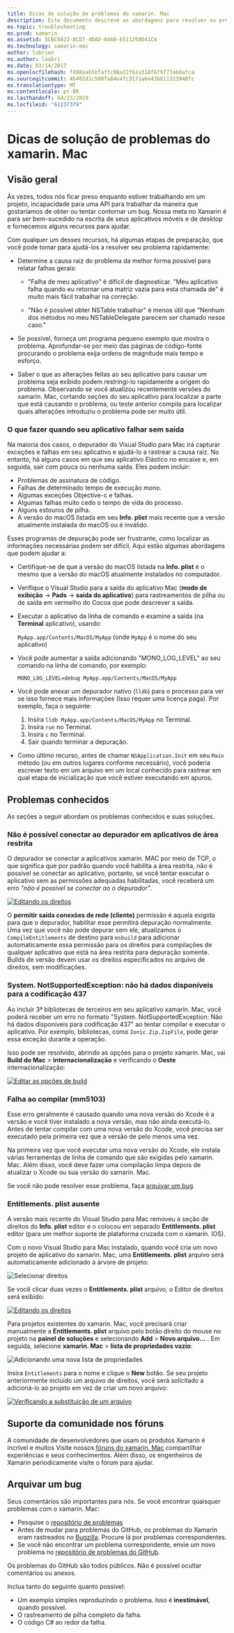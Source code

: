 ```yaml
---
title: Dicas de solução de problemas do xamarin. Mac
description: Este documento descreve as abordagens para resolver os problemas encontrados durante o desenvolvimento de aplicativos xamarin. Mac. Ele também discute as maneiras de obter suporte.
ms.topic: troubleshooting
ms.prod: xamarin
ms.assetid: 5CBC6822-BCD7-4DAD-8468-6511250D41C4
ms.technology: xamarin-mac
author: lobrien
ms.author: laobri
ms.date: 03/14/2017
ms.openlocfilehash: f498aab5bfaffc08a22f62a318f8f9f73ab0afca
ms.sourcegitcommit: 4b402d1c508fa84e4fc3171a6e43b811323948fc
ms.translationtype: MT
ms.contentlocale: pt-BR
ms.lasthandoff: 04/23/2019
ms.locfileid: "61237379"
---
```

# <a name="xamarinmac-troubleshooting-tips"></a>Dicas de solução de problemas do xamarin. Mac

## <a name="overview"></a>Visão geral

Às vezes, todos nós ficar preso enquanto estiver trabalhando em um projeto, incapacidade para uma API para trabalhar da maneira que gostaríamos de obter ou tentar contornar um bug. Nossa meta no Xamarin é para ser bem-sucedido na escrita de seus aplicativos móveis e de desktop e fornecemos alguns recursos para ajudar.

Com qualquer um desses recursos, há algumas etapas de preparação, que você pode tomar para ajudá-los a resolver seu problema rapidamente:

- Determine a causa raiz do problema da melhor forma possível para relatar falhas gerais:
 
     - "Falha de meu aplicativo" é difícil de diagnosticar. "Meu aplicativo falha quando eu retornar uma matriz vazia para esta chamada de" é muito mais fácil trabalhar na correção.

     - "Não é possível obter NSTable trabalhar" é menos útil que "Nenhum dos métodos no meu NSTableDelegate parecem ser chamado nesse caso."

- Se possível, forneça um programa pequeno exemplo que mostra o problema. Aprofundar-se por meio das páginas de código-fonte procurando o problema exija ordens de magnitude mais tempo e esforço.

- Saber o que as alterações feitas ao seu aplicativo para causar um problema seja exibido podem restringi-lo rapidamente a origem do problema. Observando se você atualizou recentemente versões do xamarin. Mac, cortando seções do seu aplicativo para localizar a parte que está causando o problema, ou teste anterior compila para localizar quais alterações introduziu o problema pode ser muito útil.


### <a name="what-to-do-when-your-app-crashes-with-no-output"></a>O que fazer quando seu aplicativo falhar sem saída

Na maioria dos casos, o depurador do Visual Studio para Mac irá capturar exceções e falhas em seu aplicativo e ajudá-lo a rastrear a causa raiz. No entanto, há alguns casos em que seu aplicativo Elástico no encaixe e, em seguida, sair com pouca ou nenhuma saída. Eles podem incluir:

- Problemas de assinatura de código.
- Falhas de determinado tempo de execução mono.
- Algumas exceções Objective-c e falhas.
- Algumas falhas muito cedo o tempo de vida do processo.
- Alguns estouros de pilha.
- A versão do macOS listada em seu **Info. plist** mais recente que a versão atualmente instalada do macOS ou é inválido.

Esses programas de depuração pode ser frustrante, como localizar as informações necessárias podem ser difícil. Aqui estão algumas abordagens que podem ajudar a:

- Certifique-se de que a versão do macOS listada na **Info. plist** é o mesmo que a versão do macOS atualmente instalados no computador.
- Verifique o Visual Studio para a saída do aplicativo Mac (**modo de exibição** -> **Pads** -> **saída do aplicativo**) para rastreamentos de pilha ou de saída em vermelho do Cocoa que pode descrever a saída.
- Executar o aplicativo da linha de comando e examine a saída (na **Terminal** aplicativo), usando: 

     `MyApp.app/Contents/MacOS/MyApp` (onde `MyApp` é o nome do seu aplicativo)
- Você pode aumentar a saída adicionando "MONO_LOG_LEVEL" ao seu comando na linha de comando, por exemplo: 

     `MONO_LOG_LEVEL=debug MyApp.app/Contents/MacOS/MyApp`
- Você pode anexar um depurador nativo (`lldb`) para o processo para ver se isso fornece mais informações (Isso requer uma licença paga). Por exemplo, faça o seguinte:

    1. Insira `lldb MyApp.app/Contents/MacOS/MyApp` no Terminal.
    2. Insira `run` no Terminal.
    3. Insira `c` no Terminal.
    4. Sair quando terminar a depuração.
- Como último recurso, antes de chamar `NSApplication.Init` em seu `Main` método (ou em outros lugares conforme necessário), você poderia escrever texto em um arquivo em um local conhecido para rastrear em qual etapa de inicialização que você estiver executando em apuros.

## <a name="known-issues"></a>Problemas conhecidos

As seções a seguir abordam os problemas conhecidos e suas soluções.

### <a name="unable-to-connect-to-the-debugger-in-sandboxed-apps"></a>Não é possível conectar ao depurador em aplicativos de área restrita

O depurador se conectar a aplicativos xamarin. MAC por meio de TCP, o que significa que por padrão quando você habilita a área restrita, não é possível se conectar ao aplicativo, portanto, se você tentar executar o aplicativo sem as permissões adequadas habilitadas, você receberá um erro *"não é possível se conectar ao o depurador"*. 

[![Editando os direitos](troubleshooting-images/debug01.png "editando os direitos")](troubleshooting-images/debug01-large.png#lightbox)

O **permitir saída conexões de rede (cliente)** permissão é aquela exigida para que o depurador, habilitar esse permitirá depuração normalmente. Uma vez que você não pode depurar sem ele, atualizamos o `CompileEntitlements` de destino para `msbuild` para adicionar automaticamente essa permissão para os direitos para compilações de qualquer aplicativo que está na área restrita para depuração somente. Builds de versão devem usar os direitos especificados no arquivo de direitos, sem modificações.

### <a name="systemnotsupportedexception-no-data-is-available-for-encoding-437"></a>System. NotSupportedException: não há dados disponíveis para a codificação 437
 
Ao incluir 3ª bibliotecas de terceiros em seu aplicativo xamarin. Mac, você poderá receber um erro no formato "System. NotSupportedException: Não há dados disponíveis para codificação 437" ao tentar compilar e executar o aplicativo. Por exemplo, bibliotecas, como `Ionic.Zip.ZipFile`, pode gerar essa exceção durante a operação.

Isso pode ser resolvido, abrindo as opções para o projeto xamarin. Mac, vai **Build do Mac** > **internacionalização** e verificando o **Oeste** internacionalização:

[![Editar as opções de build](troubleshooting-images/issue01.png "Editar as opções de build")](troubleshooting-images/issue01-large.png#lightbox)

### <a name="failed-to-compile-mm5103"></a>Falha ao compilar (mm5103)

Esse erro geralmente é causado quando uma nova versão do Xcode é a versão e você tiver instalado a nova versão, mas não ainda executá-lo. Antes de tentar compilar com uma nova versão do Xcode, você precisa ser executado pela primeira vez que a versão de pelo menos uma vez.

Na primeira vez que você executar uma nova versão do Xcode, ele instala várias ferramentas de linha de comando que são exigidas pelo xamarin. Mac. Além disso, você deve fazer uma compilação limpa depois de atualizar o Xcode ou sua versão do xamarin. Mac.

Se você não pode resolver esse problema, faça [arquivar um bug](#filing-a-bug).

### <a name="missing-entitlementsplist"></a>Entitlements. plist ausente

A versão mais recente do Visual Studio para Mac removeu a seção de direitos do **Info. plist** editor e o colocou em separado **Entitlements. plist** editor (para um melhor suporte de plataforma cruzada com o xamarin. IOS).

Com o novo Visual Studio para Mac instalado, quando você cria um novo projeto de aplicativo do xamarin. Mac, uma **Entitlements. plist** arquivo será automaticamente adicionado à árvore de projeto:

![Selecionar direitos](troubleshooting-images/entitlements01.png "selecionar direitos")

Se você clicar duas vezes o **Entitlements. plist** arquivo, o Editor de direitos será exibido:

[![Editando os direitos](troubleshooting-images/entitlements02.png "editando os direitos")](troubleshooting-images/entitlements02-large.png#lightbox)

Para projetos existentes do xamarin. Mac, você precisará criar manualmente a **Entitlements. plist** arquivo pelo botão direito do mouse no projeto na **painel de soluções** e selecionando **Add**  >  **Novo arquivo...** . Em seguida, selecione **xamarin. Mac** > **lista de propriedades vazio**:

![Adicionando uma nova lista de propriedades](troubleshooting-images/entitlements03.png "adicionando uma nova lista de propriedades")

Insira `Entitlements` para o nome e clique o **New** botão. Se seu projeto anteriormente incluído um arquivo de direitos, você será solicitado a adicioná-lo ao projeto em vez de criar um novo arquivo:

[![Verificando a substituição de um arquivo](troubleshooting-images/entitlements04.png "verificando a substituição de um arquivo")](troubleshooting-images/entitlements04-large.png#lightbox)

## <a name="community-support-on-the-forums"></a>Suporte da comunidade nos fóruns

A comunidade de desenvolvedores que usam os produtos Xamarin é incrível e muitos Visite nossos [fóruns do xamarin. Mac](http://forums.xamarin.com/categories/mac) compartilhar experiências e seus conhecimentos. Além disso, os engenheiros de Xamarin periodicamente visite o fórum para ajudar.

<a name="filing-a-bug"/>

## <a name="filing-a-bug"></a>Arquivar um bug

Seus comentários são importantes para nós. Se você encontrar quaisquer problemas com o xamarin. Mac:

- Pesquise o [repositório de problemas](https://github.com/xamarin/xamarin-macios/issues) 
- Antes de mudar para problemas do GitHub, os problemas do Xamarin eram rastreados no [Bugzilla](https://bugzilla.xamarin.com/describecomponents.cgi). Procure lá por problemas correspondentes.
- Se você não encontrar um problema correspondente, envie um novo problema no [repositório de problemas do GitHub](https://github.com/xamarin/xamarin-macios/issues/new).

Os problemas do GitHub são todos públicos. Não é possível ocultar comentários ou anexos. 

Inclua tanto do seguinte quanto possível:                                                                                                                                          

- Um exemplo simples reproduzindo o problema. Isso é **inestimável**, quando possível. 
- O rastreamento de pilha completo da falha.
- O código C# ao redor da falha. 
